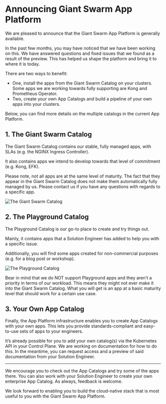 # Announcing Giant Swarm App Platform
We are pleased to announce that the Giant Swarm App Platform is generally available.

In the past few months, you may have noticed that we have been working on this. We have answered questions and fixed issues that we found as a result of the preview. This has helped us shape the platform and bring it to where it is today.

There are two ways to benefit:

* One, install the apps from the Giant Swarm Catalog on your clusters. Some apps we are working towards fully supporting are Kong and Prometheus Operator.
* Two, create your own App Catalogs and build a pipeline of your own apps into your clusters.

Below, you can find more details on the multiple catalogs in the current App Platform.


## 1. **The Giant Swarm Catalog**

The Giant Swarm Catalog contains our stable, fully managed apps, with SLAs (e.g. the NGINX Ingress Controller). 

It also contains apps we intend to develop towards that level of commitment (e.g. Kong, EFK).

Please note, not all apps are at the same level of maturity. The fact that they appear in the Giant Swarm Catalog does not make them automatically fully managed by us. Please contact us if you have any questions with regards to a specific app.


![The Giant Swarm Catalog](https://p80.f1.n0.cdn.getcloudapp.com/items/lluDyJ14/Image%202020-04-22%20at%209.58.56%20AM.png?v=a356238b6f1a34f5840d3609c743f808)

## 2. The Playground Catalog

The Playground Catalog is our go-to place to create and try things out. 

Mainly, it contains apps that a Solution Engineer has added to help you with a specific issue. 

Additionally, you will find some apps created for non-commercial purposes (e.g. for a blog post or workshop).


![The Playground Catalog](https://p80.f1.n0.cdn.getcloudapp.com/items/z8uxX8wL/Image%202020-04-22%20at%2010.03.00%20AM.png?v=1439b2120f9203b7e4ba13ce26b83af3)


Bear in mind that we do NOT support Playground apps and they aren’t a priority in terms of our workload. This means they might not ever make it into the Giant Swarm Catalog. What you will get is an app at a basic maturity level that should work for a certain use case.


## 3. Your Own App Catalog

Finally, the App Platform infrastructure enables you to create App Catalogs with your own apps. This lets you provide standards-compliant and easy-to-use sets of apps to your engineers.

It’s already possible for you to add your own catalog(s) via the Kubernetes API in your Control Plane. We are working on documentation for how to do this. In the meantime, you can request access and a preview of said documentation from your Solution Engineer.


----------

We encourage you to check out the App Catalogs and try some of the apps there. You can also work with your Solution Engineer to create your own enterprise App Catalog. As always, feedback is welcome.

We look forward to enabling you to build the cloud-native stack that is most useful to you with the Giant Swarm App Platform.
